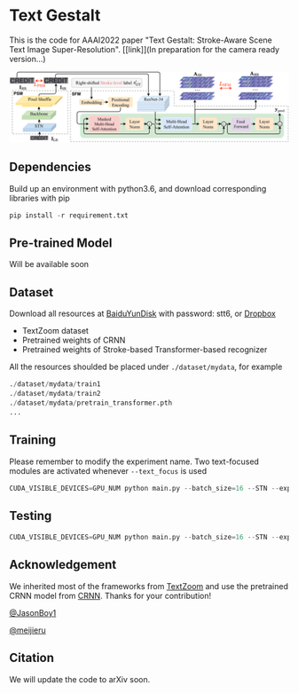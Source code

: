 # Text Gestalt

This is the code for AAAI2022 paper "Text Gestalt: Stroke-Aware Scene Text Image Super-Resolution". [[link]](In preparation for the camera ready version...)

![architecture](./image/architecture.png)


## Dependencies
Build up an environment with python3.6, and download corresponding libraries with pip
```python
pip install -r requirement.txt
```

## Pre-trained Model
Will be available soon

## Dataset
Download all resources at [BaiduYunDisk](https://pan.baidu.com/s/1P_SCcQG74fiQfTnfidpHEw) with password: stt6, or [Dropbox](https://www.dropbox.com/sh/f294n405ngbnujn/AABUO6rv_5H5MvIvCblcf-aKa?dl=0)

* TextZoom dataset
* Pretrained weights of CRNN 
* Pretrained weights of Stroke-based Transformer-based recognizer

All the resources shoulded be placed under ```./dataset/mydata```, for example
```python
./dataset/mydata/train1
./dataset/mydata/train2
./dataset/mydata/pretrain_transformer.pth
...
```


## Training
Please remember to modify the experiment name. Two text-focused modules are activated whenever ```--text_focus``` is used
```python
CUDA_VISIBLE_DEVICES=GPU_NUM python main.py --batch_size=16 --STN --exp_name EXP_NAME --text_focus
```

## Testing
```python
CUDA_VISIBLE_DEVICES=GPU_NUM python main.py --batch_size=16 --STN --exp_name EXP_NAME --text_focus --resume YOUR_MODEL --test --test_data_dir ./dataset/mydata/test
```

## Acknowledgement
We inherited most of the frameworks from [TextZoom](https://github.com/JasonBoy1/TextZoom) and use the pretrained CRNN model from [CRNN](https://github.com/meijieru/crnn.pytorch).
Thanks for your contribution! 

[@JasonBoy1](https://github.com/JasonBoy1) 

[@meijieru](https://github.com/meijieru)


## Citation
We will update the code to arXiv soon.
